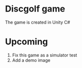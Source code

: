 # Discgolf game

The game is created in Unity C#


# Upcoming

1. Fix this game as a simulator test
2. Add a demo image 
